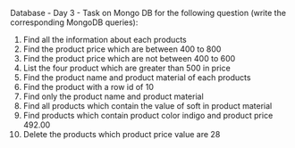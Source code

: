 Database - Day 3 - Task on Mongo DB for the following question (write the corresponding MongoDB queries):

1.  Find all the information about each products
2.  Find the product price which are between 400 to 800
3.  Find the product price which are not between 400 to 600
4.  List the four product which are greater than 500 in price 
5.  Find the product name and product material of each products
6.  Find the product with a row id of 10
7.  Find only the product name and product material
8.  Find all products which contain the value of soft in product material 
9.  Find products which contain product color indigo  and product price 492.00
10. Delete the products which product price value are 28
